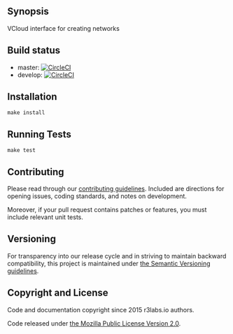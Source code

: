 ## Synopsis

VCloud interface for creating networks

## Build status

* master:  [![CircleCI](https://circleci.com/gh/ErnestIO/network-creator-vcloud-connector/tree/master.svg?style=svg)](https://circleci.com/gh/ErnestIO/network-creator-vcloud-connector/tree/master)
* develop: [![CircleCI](https://circleci.com/gh/ErnestIO/network-creator-vcloud-connector/tree/develop.svg?style=svg)](https://circleci.com/gh/ErnestIO/network-creator-vcloud-connector/tree/develop)

## Installation

```
make install
```

## Running Tests

```
make test
```

## Contributing

Please read through our
[contributing guidelines](CONTRIBUTING.md).
Included are directions for opening issues, coding standards, and notes on
development.

Moreover, if your pull request contains patches or features, you must include
relevant unit tests.

## Versioning

For transparency into our release cycle and in striving to maintain backward
compatibility, this project is maintained under [the Semantic Versioning guidelines](http://semver.org/).

## Copyright and License

Code and documentation copyright since 2015 r3labs.io authors.

Code released under
[the Mozilla Public License Version 2.0](LICENSE).
